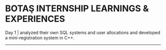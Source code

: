 # BOTAŞ INTERNSHIP LEARNINGS & EXPERIENCES

Day 1 |  analyzed their own SQL systems and user allocations and developed a mini-registration system in C++.
_____________________________________________________________________________________________________________
